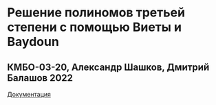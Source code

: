 # Решение полиномов третьей степени с помощью Виеты и Baydoun
## КМБО-03-20, Александр Шашков, Дмитрий Балашов 2022

[Документация](https://alexshashkov.github.io/PolynomDeg3SolverDoxygen/) 
